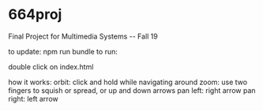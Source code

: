 # 664proj
Final Project for Multimedia Systems -- Fall 19


to update:
npm run bundle
to run: 

double click on index.html

how it works:
orbit: click and hold while navigating around
zoom: use two fingers to squish or spread, or up and down arrows
pan left: right arrow
pan right: left arrow